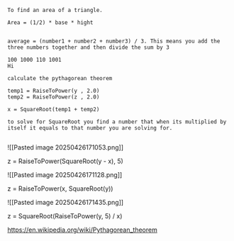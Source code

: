 ```
To find an area of a triangle.

Area = (1/2) * base * hight


average = (number1 + number2 + number3) / 3. This means you add the three numbers together and then divide the sum by 3

100 1000 110 1001
Hi

calculate the pythagorean theorem

temp1 = RaiseToPower(y , 2.0)
temp2 = RaiseToPower(z , 2.0)

x = SquareRoot(temp1 + temp2)

to solve for SquareRoot you find a number that when its multiplied by itself it equals to that number you are solving for.


```

![[Pasted image 20250426171053.png]]

z = RaiseToPower(SquareRoot(y - x), 5)

![[Pasted image 20250426171128.png]]

z = RaiseToPower(x, SquareRoot(y))

![[Pasted image 20250426171435.png]]

z = SquareRoot(RaiseToPower(y, 5) / x)



https://en.wikipedia.org/wiki/Pythagorean_theorem